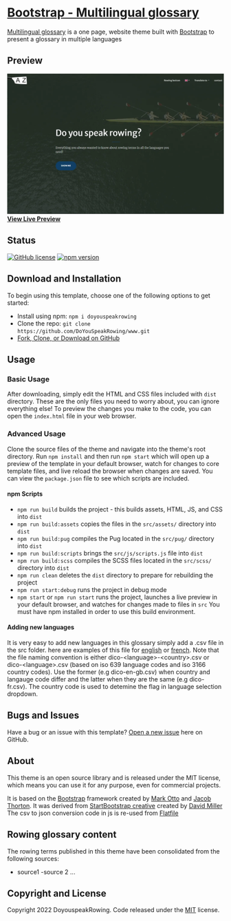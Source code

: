 # [Bootstrap - Multilingual glossary](https://doyouspeakrowing.github.io/www/)

[Multilingual glossary](https://doyouspeakrowing.github.io/www) is a one page, website theme built with [Bootstrap](https://getbootstrap.com/) to present a glossary in multiple languages

## Preview
[![Doyouspeakrowing  Preview](Doyouspeakrowing_preview.webp)](https://doyouspeakrowing.github.io/www)
**[View Live Preview](https://doyouspeakrowing.github.io/www)**

## Status

[![GitHub license](https://img.shields.io/badge/license-MIT-blue.svg)](https://raw.githubusercontent.com/DoYouSpeakRowing/www/main/LICENSE)
[![npm version](https://img.shields.io/npm/v/startbootstrap-creative.svg)](https://www.npmjs.com/package/doyouspeakrowing)

## Download and Installation

To begin using this template, choose one of the following options to get started:

- Install using npm: `npm i doyouspeakrowing`
- Clone the repo: `git clone https://github.com/DoYouSpeakRowing/www.git`
- [Fork, Clone, or Download on GitHub](https://github.com/DoYouSpeakRowing/www)

## Usage

### Basic Usage

After downloading, simply edit the HTML and CSS files included with `dist` directory. These are the only files you need to worry about, you can ignore everything else! To preview the changes you make to the code, you can open the `index.html` file in your web browser.

### Advanced Usage

Clone the source files of the theme and navigate into the theme's root directory. Run `npm install` and then run `npm start` which will open up a preview of the template in your default browser, watch for changes to core template files, and live reload the browser when changes are saved. You can view the `package.json` file to see which scripts are included.

#### npm Scripts

- `npm run build` builds the project - this builds assets, HTML, JS, and CSS into `dist`
- `npm run build:assets` copies the files in the `src/assets/` directory into `dist`
- `npm run build:pug` compiles the Pug located in the `src/pug/` directory into `dist`
- `npm run build:scripts` brings the `src/js/scripts.js` file into `dist`
- `npm run build:scss` compiles the SCSS files located in the `src/scss/` directory into `dist`
- `npm run clean` deletes the `dist` directory to prepare for rebuilding the project
- `npm run start:debug` runs the project in debug mode
- `npm start` or `npm run start` runs the project, launches a live preview in your default browser, and watches for changes made to files in `src`
You must have npm installed in order to use this build environment.

#### Adding new languages

It is very easy to add new languages in this glossary simply add a .csv file in the src folder. here are examples of this file for [english](https://github.com/DoYouSpeakRowing/www/blob/main/src/dico-en-gb.csv) or [french](https://github.com/DoYouSpeakRowing/www/blob/main/src/dico-fr.csv). Note that the file naming convention is either dico-\<language\>-\<country\>.csv or dico-\<language\>.csv (based on iso 639 language codes and iso 3166 country codes). Use the former (e.g dico-en-gb.csv) when country and langauge code differ and the latter when they are the same (e.g dico-fr.csv). The country code is used to detemine the flag in language selection dropdown. 



## Bugs and Issues

Have a bug or an issue with this template? [Open a new issue](https://github.com/StartBootstrap/startbootstrap-creative/issues) here on GitHub.

## About

This theme is an open source library and is released under the MIT license, which means you can use it for any purpose, even for commercial projects.


It is based on the [Bootstrap](https://getbootstrap.com/) framework created by [Mark Otto](https://twitter.com/mdo) and [Jacob Thorton](https://twitter.com/fat).
It was derived from [StartBootstrap creative](https://github.com/StartBootstrap/startbootstrap-creative) created by [David Miller](https://davidmiller.io/)
The csv to json conversion code in js is re-used from [Flatfile](https://csvjson.com/)

## Rowing glossary content

The rowing terms published in this theme have been consolidated from the following sources:
- source1
-source 2 ...

## Copyright and License

Copyright 2022 DoyouspeakRowing. Code released under the [MIT](https://raw.githubusercontent.com/DoYouSpeakRowing/www/main/LICENSE) license.

